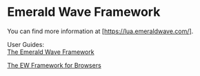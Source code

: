 # Emerald Wave Framework

You can find more information at [https://lua.emeraldwave.com/].

User Guides:
<br>
[The Emerald Wave Framework](https://emeraldwave.github.io/ewframework/The%20Emerald%20Wave%20Framework.pdf)

[The EW Framework for Browsers](https://emeraldwave.github.io/ewframework/The%20EW%20Framework%20for%20Browsers.pdf)

